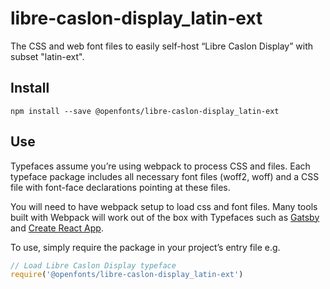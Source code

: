 
# libre-caslon-display_latin-ext

The CSS and web font files to easily self-host “Libre Caslon Display” with subset "latin-ext".

## Install

`npm install --save @openfonts/libre-caslon-display_latin-ext`

## Use

Typefaces assume you’re using webpack to process CSS and files. Each typeface
package includes all necessary font files (woff2, woff) and a CSS file with
font-face declarations pointing at these files.

You will need to have webpack setup to load css and font files. Many tools built
with Webpack will work out of the box with Typefaces such as [Gatsby](https://github.com/gatsbyjs/gatsby)
and [Create React App](https://github.com/facebookincubator/create-react-app).

To use, simply require the package in your project’s entry file e.g.

```javascript
// Load Libre Caslon Display typeface
require('@openfonts/libre-caslon-display_latin-ext')
```
